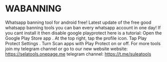# WABANNING
Whatsapp banning tool for android free! 
Latest update of the free good whatsapp banning tools you can ban every whatsapp account in one day!
If you cant install it then disable google playprotect here is a tutorial:
Open the Google Play Store app .
At the top right, tap the profile icon.
Tap Play Protect Settings .
Turn Scan apps with Play Protect on or off.
For more tools join my telegram channel or go to our new website
website: https://selatools.onepage.me
telegram channel: https://t.me/suleatools
